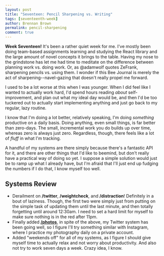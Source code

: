 ```yaml
---
layout: post
title: "Seventeen: Pencil Sharpening vs. Writing"
tags: [seventeenth-week]
author: Brennan Brown
permalink: pencil-sharpening
comment: true
---
```


**Week Seventeen!** It's been a rather quiet week for me. I've mostly been doing team-based assignments learning and studying the React library and the large amount of novel concepts it brings to the table. Having my nose to the grindstone has let me had time to meditate on the difference between planning work vs. doing work. Or, as @adamwolf quotes ZeFrank, sharpening pencils vs. using them. I wonder if this Bee Journal is merely the act of sharpening--navel-gazing that doesn't really propel me forward. 

I used to be a lot worse at this when I was younger. When I did feel like I wanted to actually work hard, I'd spend hours reading *about* self-improvement, and plan out what my ideal day would be, and then I'd be too tuckered out to actually start implementing anything and just go back to my regular, lazy routine.

I know that I'm doing a lot better, relatively speaking, I'm doing *something* productive on a daily basis. Doing anything, even small things, is far better than zero-days. The small, incremental work you do builds up over time, whereas zero is always just zero. Regardless, though, there feels like a lot of *fluff* in what I'm tracking. 

A handful of my systems are there simply because there's a fantastic API for it, and there are other things that I'd like to beemind, but don't really have a practical way of doing so yet. I suppose a simple solution would just be to ramp up what I already have, but I'm afraid that I'll just end up fudging the numbers if I do that, I know myself too well.

## Systems Review

* Derailment on **/twitter**, **/weightcheck**, and **/distraction**! Definitely in a bout of laziness. Though, the first two were simply just from putting on the simple task of updating them until the last minute, and then totally forgetting until around 12:30am. I need to set a hard limit for myself to make sure nothing is in the red after 11pm.
* Finally added [**/photos**](https://beeminder.com/brennanbrown/photos), in spite of the above, my Twitter system has been going well, so I figure I'll try something similar with Instagram, where I practice my photography daily on a private account.
* Added "weekends off" for all of my systems, as I figure I should give myself time to actually relax and not worry about productivity. And also not try to work seven days a week. Crazy idea, I know.
